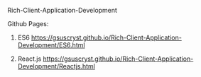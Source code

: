 Rich-Client-Application-Development

Github Pages:

1. ES6
https://gsuscryst.github.io/Rich-Client-Application-Development/ES6.html

2. React.js
https://gsuscryst.github.io/Rich-Client-Application-Development/Reactjs.html